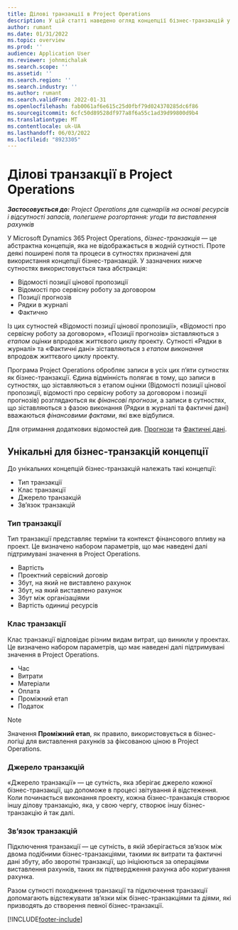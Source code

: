 ```yaml
---
title: Ділові транзакції в Project Operations
description: У цій статті наведено огляд концепції бізнес-транзакцій у Microsoft Dynamics 365 Project Operations.
author: rumant
ms.date: 01/31/2022
ms.topic: overview
ms.prod: ''
audience: Application User
ms.reviewer: johnmichalak
ms.search.scope: ''
ms.assetid: ''
ms.search.region: ''
ms.search.industry: ''
ms.author: rumant
ms.search.validFrom: 2022-01-31
ms.openlocfilehash: fab0061af6e615c25d0fbf79d024370285dc6f86
ms.sourcegitcommit: 6cfc50d89528df977a8f6a55c1ad39d99800d9b4
ms.translationtype: MT
ms.contentlocale: uk-UA
ms.lasthandoff: 06/03/2022
ms.locfileid: "8923305"
---
```

# <a name="business-transactions-in-project-operations"></a>Ділові транзакції в Project Operations

_**Застосовується до:** Project Operations для сценаріїв на основі ресурсів і відсутності запасів, полегшене розгортання: угоди та виставлення рахунків_

У Microsoft Dynamics 365 Project Operations, *бізнес-транзакція* — це абстрактна концепція, яка не відображається в жодній сутності. Проте деякі поширені поля та процеси в сутностях призначені для використання концепції бізнес-транзакцій. У зазначених нижче сутностях використовується така абстракція:

- Відомості позиції цінової пропозиції
- Відомості про сервісну роботу за договором
- Позиції прогнозів
- Рядки в журналі
- Фактично

Із цих сутностей «Відомості позиції цінової пропозиції», «Відомості про сервісну роботу за договором», «Позиції прогнозів» зіставляються з *етапом оцінки* впродовж життєвого циклу проекту. Сутності «Рядки в журналі» та «Фактичні дані» зіставляються з *етапом виконання* впродовж життєвого циклу проекту.

Програма Project Operations обробляє записи в усіх цих п’яти сутностях як бізнес-транзакції. Єдина відмінність полягає в тому, що записи в сутностях, що зіставляються з етапом оцінки (Відомості позиції цінової пропозиції, відомості про сервісну роботу за договором і позиції прогнозів) розглядаються як *фінансові прогнози*, а записи в сутностях, що зіставляються з фазою виконання (Рядки в журналі та фактичні дані) вважаються *фінансовими фактами*, які вже відбулися.

Для отримання додаткових відомостей див. [Прогнози](../project-management/estimating-projects-overview.md) та [Фактичні дані](actuals-overview.md).

## <a name="concepts-that-are-unique-to-business-transactions"></a>Унікальні для бізнес-транзакцій концепції

До унікальних концепцій бізнес-транзакцій належать такі концепції:

- Тип транзакції
- Клас транзакції
- Джерело транзакцій
- Зв’язок транзакцій

### <a name="transaction-type"></a>Тип транзакції

Тип транзакції представляє терміни та контекст фінансового впливу на проект. Це визначено набором параметрів, що має наведені далі підтримувані значення в Project Operations.

- Вартість
- Проектний сервісний договір
- Збут, на який не виставлено рахунок
- Збут, на який виставлено рахунок
- Збут між організаціями
- Вартість одиниці ресурсів

### <a name="transaction-class"></a>Клас транзакції

Клас транзакції відповідає різним видам витрат, що виникли у проектах. Це визначено набором параметрів, що має наведені далі підтримувані значення в Project Operations.

- Час
- Витрати
- Матеріали
- Оплата
- Проміжний етап
- Податок

> [!NOTE]
> Значення **Проміжний етап**, як правило, використовується в бізнес-логіці для виставлення рахунків за фіксованою ціною в Project Operations.

### <a name="transaction-origin"></a>Джерело транзакцій

«Джерело транзакції» — це сутність, яка зберігає джерело кожної бізнес-транзакції, що допоможе в процесі звітування й відстеження. Коли починається виконання проекту, кожна бізнес-транзакція створює іншу ділову транзакцію, яка, у свою чергу, створює іншу бізнес-транзакцію й так далі.

### <a name="transaction-connection"></a>Зв’язок транзакцій

Підключення транзакції — це сутність, в якій зберігається зв’язок між двома подібними бізнес-транзакціями, такими як витрати та фактичні дані збуту, або зворотні транзакції, що ініціюються за операціями виставлення рахунків, таких як підтвердження рахунка або коригування рахунка.

Разом сутності походження транзакції та підключення транзакції допомагають відстежувати зв’язки між бізнес-транзакціями та діями, які призводять до створення певної бізнес-транзакції.

[!INCLUDE[footer-include](../includes/footer-banner.md)]
